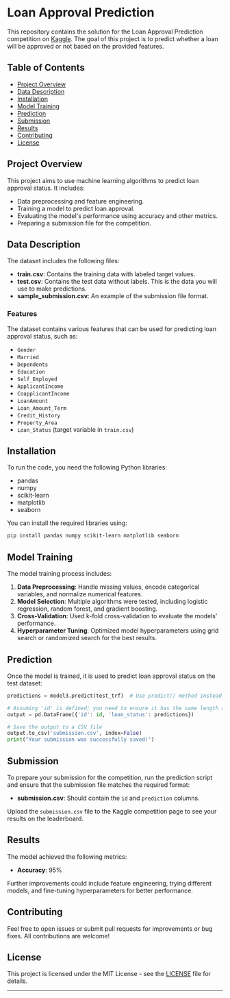 # Loan Approval Prediction

This repository contains the solution for the Loan Approval Prediction competition on [Kaggle](https://www.kaggle.com/). The goal of this project is to predict whether a loan will be approved or not based on the provided features.

## Table of Contents
- [Project Overview](#project-overview)
- [Data Description](#data-description)
- [Installation](#installation)
- [Model Training](#model-training)
- [Prediction](#prediction)
- [Submission](#submission)
- [Results](#results)
- [Contributing](#contributing)
- [License](#license)

## Project Overview
This project aims to use machine learning algorithms to predict loan approval status. It includes:
- Data preprocessing and feature engineering.
- Training a model to predict loan approval.
- Evaluating the model's performance using accuracy and other metrics.
- Preparing a submission file for the competition.

## Data Description
The dataset includes the following files:
- **train.csv**: Contains the training data with labeled target values.
- **test.csv**: Contains the test data without labels. This is the data you will use to make predictions.
- **sample_submission.csv**: An example of the submission file format.

### Features
The dataset contains various features that can be used for predicting loan approval status, such as:
- `Gender`
- `Married`
- `Dependents`
- `Education`
- `Self_Employed`
- `ApplicantIncome`
- `CoapplicantIncome`
- `LoanAmount`
- `Loan_Amount_Term`
- `Credit_History`
- `Property_Area`
- `Loan_Status` (target variable in `train.csv`)

## Installation
To run the code, you need the following Python libraries:
- pandas
- numpy
- scikit-learn
- matplotlib
- seaborn

You can install the required libraries using:
```bash
pip install pandas numpy scikit-learn matplotlib seaborn
```

## Model Training
The model training process includes:
1. **Data Preprocessing**: Handle missing values, encode categorical variables, and normalize numerical features.
2. **Model Selection**: Multiple algorithms were tested, including logistic regression, random forest, and gradient boosting.
3. **Cross-Validation**: Used k-fold cross-validation to evaluate the models' performance.
4. **Hyperparameter Tuning**: Optimized model hyperparameters using grid search or randomized search for the best results.

## Prediction
Once the model is trained, it is used to predict loan approval status on the test dataset:
```python
predictions = model3.predict(test_trf)  # Use predict() method instead of calling the model

# Assuming 'id' is defined; you need to ensure it has the same length as predictions
output = pd.DataFrame({'id': id, 'loan_status': predictions})

# Save the output to a CSV file
output.to_csv('submission.csv', index=False)
print("Your submission was successfully saved!")

```

## Submission
To prepare your submission for the competition, run the prediction script and ensure that the submission file matches the required format:
- **submission.csv**: Should contain the `id` and `prediction` columns.

Upload the `submission.csv` file to the Kaggle competition page to see your results on the leaderboard.

## Results
The model achieved the following metrics:
- **Accuracy**: 95%

Further improvements could include feature engineering, trying different models, and fine-tuning hyperparameters for better performance.

## Contributing
Feel free to open issues or submit pull requests for improvements or bug fixes. All contributions are welcome!

## License
This project is licensed under the MIT License - see the [LICENSE](LICENSE) file for details.

---
